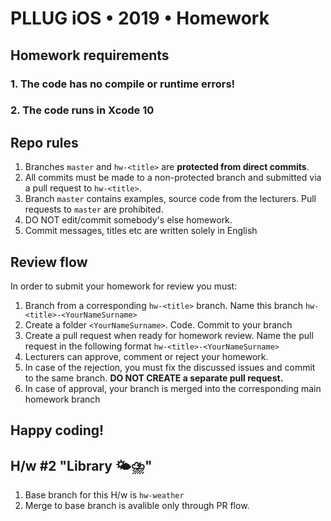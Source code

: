 # PLLUG iOS • 2019 • Homework

## Homework requirements
### 1. The code has no compile or runtime errors!
### 2. The code runs in Xcode 10

## Repo rules
1. Branches `master` and `hw-<title>` are **protected from direct commits**.
2. All commits must be made to a non-protected branch and submitted via a pull request to `hw-<title>`.
3. Branch `master` contains examples, source code from the lecturers. Pull requests to `master` are prohibited.
4. DO NOT edit/commit somebody's else homework.
5. Commit messages, titles etc are written solely in English
 
## Review flow
In order to submit your homework for review you must:
1. Branch from a corresponding `hw-<title>` branch. Name this branch `hw-<title>-<YourNameSurname>`
2. Create a folder `<YourNameSurname>`. Code. Commit to your branch
3. Create a pull request when ready for homework review. Name the pull request in the following format `hw-<title>-<YourNameSurname>`
4. Lecturers can approve, comment or reject your homework.
5. In case of the rejection, you must fix the discussed issues and commit to the same branch. **DO NOT CREATE a separate pull request.** 
6. In case of approval, your branch is merged into the corresponding main homework branch
## Happy coding!


## H/w #2 "Library 🌤⛈"
1. Base branch for this H/w is `hw-weather`
2. Merge to base branch is avalible only through PR flow.
